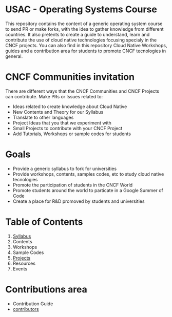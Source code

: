 # USAC - Operating Systems Course 
This repository contains the content of a generic operating system course to send PR or make forks, with the idea to gather knowledge from different countries. It also pretents to create a guide to understand, learn and contribute the use of cloud native technologies focusing specialy in the CNCF projects. You can also find in this repository Cloud Native Workshops, guides and a contribution area for students to promote CNCF tecnologies in general.

# CNCF Communities invitation
There are different ways that the CNCF Communities and CNCF Projects can contribute. Make PRs or Issues related to:
- Ideas related to create knowledge about Cloud Native
- New Contents and Theory for our Syllabus
- Translate to other languages
- Project Ideas that you that we experiment with
- Small Projects to contribute with your CNCF Project
- Add Tutorials, Workshops or sample codes for students

# Goals
- Provide a generic syllabus to fork for universities
- Provide workshops, contents, samples codes, etc to study cloud native tecnologies
- Promote the participation of students in the CNCF World
- Promote students around the world to particate in a Google Summer of Code
- Create a place for R&D promoved by students and universities

# Table of Contents
1. [ Syllabus ](lang/en/content/syllabus.md) 
2. Contents
3. Workshops
4. Sample Codes
5. [ Projects ](lang/en/projects/projects.md)
6. Resources
7. Events

# Contributions area
- Contribution Guide
- [ contributors ](contributors.md)